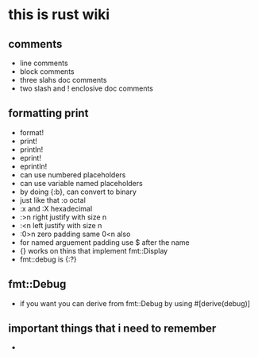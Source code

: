 # this is rust wiki

## comments
* line comments
* block comments
* three slahs doc comments
* two slash and ! enclosive doc comments

## formatting print
* format!
* print!
* println!
* eprint!
* eprintln!
* can use numbered placeholders
* can use variable named placeholders
* by doing {:b}, can convert to binary
* just like that :o octal
* :x and :X hexadecimal
* :>n right justify with size n
* :<n left justify with size n
* :0>n zero padding same 0<n also
* for named arguement padding use $ after the name
* {} works on thins that implement fmt::Display
* fmt::debug is {:?}

## fmt::Debug
* if you want you can derive from fmt::Debug by using #\[derive(debug)\]

## important things that i need to remember
* 
